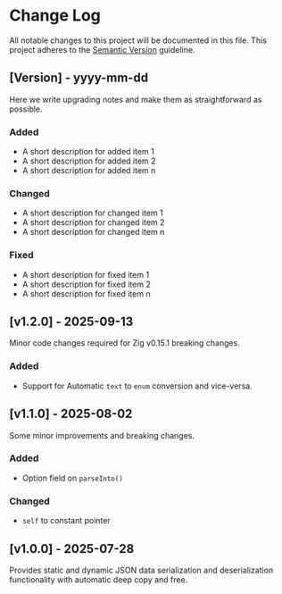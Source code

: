 # Change Log

All notable changes to this project will be documented in this file.
This project adheres to the [Semantic Version](https://semver.org/) guideline.

## [Version] - yyyy-mm-dd

Here we write upgrading notes and make them as straightforward as possible.

### Added
- A short description for added item 1
- A short description for added item 2
- A short description for added item n

### Changed
- A short description for changed item 1
- A short description for changed item 2
- A short description for changed item n

### Fixed
- A short description for fixed item 1
- A short description for fixed item 2
- A short description for fixed item n

## [v1.2.0] - 2025-09-13

Minor code changes required for Zig v0.15.1 breaking changes.

### Added

- Support for Automatic `text` to `enum` conversion and vice-versa.

## [v1.1.0] - 2025-08-02

Some minor improvements and breaking changes.

### Added

- Option field on `parseInto()`

### Changed

- `self` to constant pointer

## [v1.0.0] - 2025-07-28

Provides static and dynamic JSON data serialization and deserialization functionality with automatic deep copy and free.
